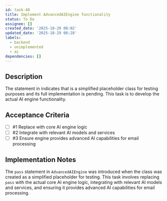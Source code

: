```yaml
---
id: task-40
title: Implement AdvancedAIEngine functionality
status: To Do
assignee: []
created_date: '2025-10-29 08:02'
updated_date: '2025-10-29 08:28'
labels:
  - backend
  - unimplemented
  - ai
dependencies: []
---
```


## Description

<!-- SECTION:DESCRIPTION:BEGIN -->
The  statement in  indicates that  is a simplified placeholder class for testing purposes and its full implementation is pending. This task is to develop the actual AI engine functionality.
<!-- SECTION:DESCRIPTION:END -->

## Acceptance Criteria
<!-- AC:BEGIN -->
- [ ] #1 Replace  with core AI engine logic
- [ ] #2 Integrate with relevant AI models and services
- [ ] #3 Ensure engine provides advanced AI capabilities for email processing
<!-- AC:END -->

## Implementation Notes

<!-- SECTION:NOTES:BEGIN -->
The `pass` statement in `AdvancedAIEngine` was introduced when the class was created as a simplified placeholder for testing. This task involves replacing `pass` with the actual core AI engine logic, integrating with relevant AI models and services, and ensuring it provides advanced AI capabilities for email processing.
<!-- SECTION:NOTES:END -->
